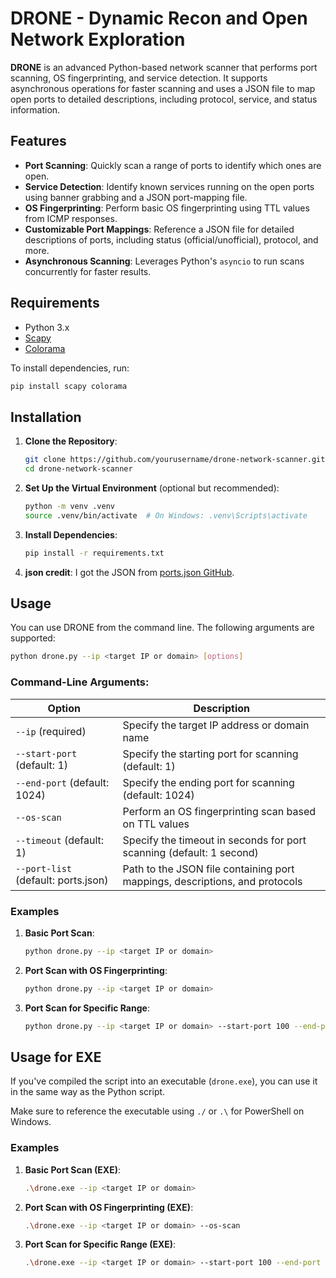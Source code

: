 
# DRONE - Dynamic Recon and Open Network Exploration

**DRONE** is an advanced Python-based network scanner that performs port scanning, OS fingerprinting, and service detection. It supports asynchronous operations for faster scanning and uses a JSON file to map open ports to detailed descriptions, including protocol, service, and status information.

## Features

- **Port Scanning**: Quickly scan a range of ports to identify which ones are open.
- **Service Detection**: Identify known services running on the open ports using banner grabbing and a JSON port-mapping file.
- **OS Fingerprinting**: Perform basic OS fingerprinting using TTL values from ICMP responses.
- **Customizable Port Mappings**: Reference a JSON file for detailed descriptions of ports, including status (official/unofficial), protocol, and more.
- **Asynchronous Scanning**: Leverages Python's `asyncio` to run scans concurrently for faster results.

## Requirements

- Python 3.x
- [Scapy](https://scapy.net/)
- [Colorama](https://pypi.org/project/colorama/)

To install dependencies, run:

```bash
pip install scapy colorama
```

## Installation

1. **Clone the Repository**:
   ```bash
   git clone https://github.com/yourusername/drone-network-scanner.git
   cd drone-network-scanner
   ```

2. **Set Up the Virtual Environment** (optional but recommended):
   ```bash
   python -m venv .venv
   source .venv/bin/activate  # On Windows: .venv\Scripts\activate
   ```

3. **Install Dependencies**:
   ```bash
   pip install -r requirements.txt
   ```

4. **json credit**:
   I got the JSON from [ports.json GitHub](https://github.com/djcas9/ports.json/blob/54269bbc9c62311b09676e77e514f91d677eda03/ports.lists.json).

## Usage

You can use DRONE from the command line. The following arguments are supported:

```bash
python drone.py --ip <target IP or domain> [options]
```

### Command-Line Arguments:

| Option                      | Description                                                                  |
|------------------------------|------------------------------------------------------------------------------|
| `--ip` (required)            | Specify the target IP address or domain name                                 |
| `--start-port` (default: 1)  | Specify the starting port for scanning (default: 1)                           |
| `--end-port` (default: 1024) | Specify the ending port for scanning (default: 1024)                          |
| `--os-scan`                  | Perform an OS fingerprinting scan based on TTL values                         |
| `--timeout` (default: 1)     | Specify the timeout in seconds for port scanning (default: 1 second)          |
| `--port-list` (default: ports.json) | Path to the JSON file containing port mappings, descriptions, and protocols |

### Examples

1. **Basic Port Scan**:
   ```bash
   python drone.py --ip <target IP or domain>
   ```

2. **Port Scan with OS Fingerprinting**:
   ```bash
   python drone.py --ip <target IP or domain>
   ```

3. **Port Scan for Specific Range**:
   ```bash
   python drone.py --ip <target IP or domain> --start-port 100 --end-port 1000
   ```

## Usage for EXE

If you've compiled the script into an executable (`drone.exe`), you can use it in the same way as the Python script.

Make sure to reference the executable using `./` or `.\` for PowerShell on Windows.

### Examples

1. **Basic Port Scan (EXE)**:
   ```bash
   .\drone.exe --ip <target IP or domain>
   ```

2. **Port Scan with OS Fingerprinting (EXE)**:
   ```bash
   .\drone.exe --ip <target IP or domain> --os-scan
   ```

3. **Port Scan for Specific Range (EXE)**:
   ```bash
   .\drone.exe --ip <target IP or domain> --start-port 100 --end-port 1000
   ```

